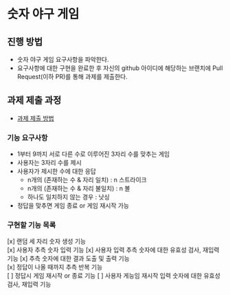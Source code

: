 # 숫자 야구 게임
## 진행 방법
* 숫자 야구 게임 요구사항을 파악한다.
* 요구사항에 대한 구현을 완료한 후 자신의 github 아이디에 해당하는 브랜치에 Pull Request(이하 PR)를 통해 과제를 제출한다.

## 과제 제출 과정
* [과제 제출 방법](https://github.com/next-step/nextstep-docs/tree/master/ent-precourse)

### 기능 요구사항
- 1부터 9까지 서로 다른 수로 이루어진 3자리 수를 맞추는 게임
- 사용자는 3자리 수를 제시
- 사용자가 제시한 수에 대한 응답
  - n개의 (존재하는 수 & 자리 일치)  : n 스트라이크
  - n개의 (존재하는 수 & 자리 불일치) : n 볼
  - 하나도 일치하지 않는 경우 : 낫싱
- 정답을 맞추면 게임 종료 or 게임 재시작 가능


### 구현할 기능 목록
[x] 랜덤 세 자리 숫자 생성 기능  
[x] 사용자 추측 숫자 입력 기능
[x] 사용자 입력 추측 숫자에 대한 유효성 검사, 재입력 기능
[x] 추측 숫자에 대한 결과 도출 및 출력 기능  
[x] 정답이 나올 때까지 추측 반복 기능  
[ ] 정답시 게임 재시작 or 종료 기능 
[ ] 사용자 게능임 재시작 입력 숫자에 대한 유효성 검사, 재입력 기능